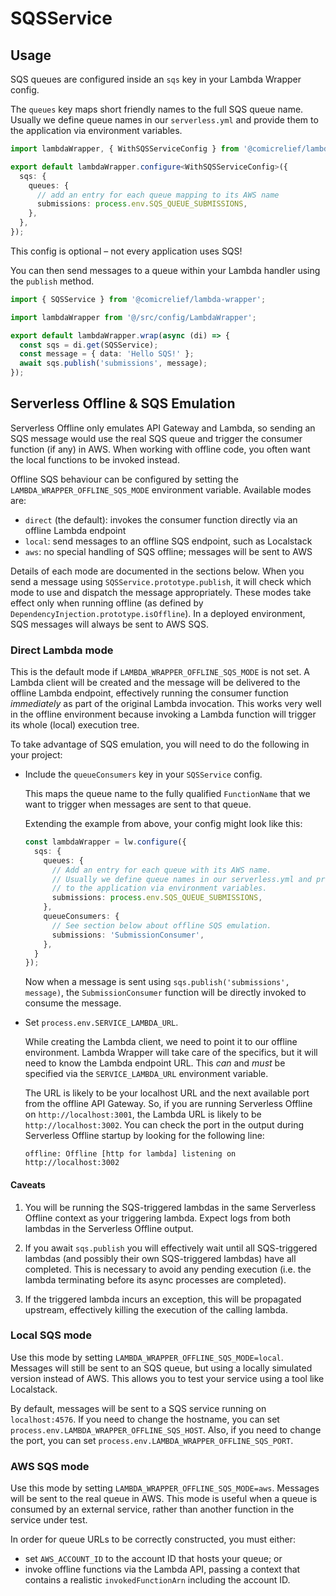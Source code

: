 # SQSService

## Usage

SQS queues are configured inside an `sqs` key in your Lambda Wrapper config.

The `queues` key maps short friendly names to the full SQS queue name. Usually we define queue names in our `serverless.yml` and provide them to the application via environment variables.

```ts
import lambdaWrapper, { WithSQSServiceConfig } from '@comicrelief/lambda-wrapper';

export default lambdaWrapper.configure<WithSQSServiceConfig>({
  sqs: {
    queues: {
      // add an entry for each queue mapping to its AWS name
      submissions: process.env.SQS_QUEUE_SUBMISSIONS,
    },
  },
});
```

This config is optional – not every application uses SQS!

You can then send messages to a queue within your Lambda handler using the `publish` method.

```ts
import { SQSService } from '@comicrelief/lambda-wrapper';

import lambdaWrapper from '@/src/config/LambdaWrapper';

export default lambdaWrapper.wrap(async (di) => {
  const sqs = di.get(SQSService);
  const message = { data: 'Hello SQS!' };
  await sqs.publish('submissions', message);
});
```

## Serverless Offline & SQS Emulation

Serverless Offline only emulates API Gateway and Lambda, so sending an SQS message would use the real SQS queue and trigger the consumer function (if any) in AWS. When working with offline code, you often want the local functions to be invoked instead.

Offline SQS behaviour can be configured by setting the `LAMBDA_WRAPPER_OFFLINE_SQS_MODE` environment variable. Available modes are:

- `direct` (the default): invokes the consumer function directly via an offline Lambda endpoint
- `local`: send messages to an offline SQS endpoint, such as Localstack
- `aws`: no special handling of SQS offline; messages will be sent to AWS

Details of each mode are documented in the sections below. When you send a message using `SQSService.prototype.publish`, it will check which mode to use and dispatch the message appropriately. These modes take effect only when running offline (as defined by `DependencyInjection.prototype.isOffline`). In a deployed environment, SQS messages will always be sent to AWS SQS.

### Direct Lambda mode

This is the default mode if `LAMBDA_WRAPPER_OFFLINE_SQS_MODE` is not set. A Lambda client will be created and the message will be delivered to the offline Lambda endpoint, effectively running the consumer function _immediately_ as part of the original Lambda invocation. This works very well in the offline environment because invoking a Lambda function will trigger its whole (local) execution tree.

To take advantage of SQS emulation, you will need to do the following in your project:

- Include the `queueConsumers` key in your `SQSService` config.

  This maps the queue name to the fully qualified `FunctionName` that we want to trigger when messages are sent to that queue.

  Extending the example from above, your config might look like this:

  ```ts
  const lambdaWrapper = lw.configure({
    sqs: {
      queues: {
        // Add an entry for each queue with its AWS name.
        // Usually we define queue names in our serverless.yml and provide them
        // to the application via environment variables.
        submissions: process.env.SQS_QUEUE_SUBMISSIONS,
      },
      queueConsumers: {
        // See section below about offline SQS emulation.
        submissions: 'SubmissionConsumer',
      },
    }
  });
  ```

  Now when a message is sent using `sqs.publish('submissions', message)`, the `SubmissionConsumer` function will be directly invoked to consume the message.

- Set `process.env.SERVICE_LAMBDA_URL`.

  While creating the Lambda client, we need to point it to our offline environment. Lambda Wrapper will take care of the specifics, but it will need to know the Lambda endpoint URL. This _can_ and _must_ be specified via the `SERVICE_LAMBDA_URL` environment variable.

  The URL is likely to be your localhost URL and the next available port from the offline API Gateway. So, if you are running Serverless Offline on `http://localhost:3001`, the Lambda URL is likely to be `http://localhost:3002`. You can check the port in the output during Serverless Offline startup by looking for the following line:

  ```plaintext
  offline: Offline [http for lambda] listening on http://localhost:3002
  ```

#### Caveats

1. You will be running the SQS-triggered lambdas in the same Serverless Offline context as your triggering lambda. Expect logs from both lambdas in the Serverless Offline output.

2. If you await `sqs.publish` you will effectively wait until all SQS-triggered lambdas (and possibly their own SQS-triggered lambdas) have all completed. This is necessary to avoid any pending execution (i.e. the lambda terminating before its async processes are completed).

3. If the triggered lambda incurs an exception, this will be propagated upstream, effectively killing the execution of the calling lambda.

### Local SQS mode

Use this mode by setting `LAMBDA_WRAPPER_OFFLINE_SQS_MODE=local`. Messages will still be sent to an SQS queue, but using a locally simulated version instead of AWS. This allows you to test your service using a tool like Localstack.

By default, messages will be sent to a SQS service running on `localhost:4576`. If you need to change the hostname, you can set `process.env.LAMBDA_WRAPPER_OFFLINE_SQS_HOST`.
Also, if you need to change the port, you can set `process.env.LAMBDA_WRAPPER_OFFLINE_SQS_PORT`.

### AWS SQS mode

Use this mode by setting `LAMBDA_WRAPPER_OFFLINE_SQS_MODE=aws`. Messages will be sent to the real queue in AWS. This mode is useful when a queue is consumed by an external service, rather than another function in the service under test.

In order for queue URLs to be correctly constructed, you must either:

- set `AWS_ACCOUNT_ID` to the account ID that hosts your queue; or
- invoke offline functions via the Lambda API, passing a context that contains a realistic `invokedFunctionArn` including the account ID.
